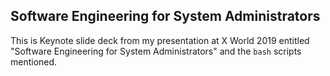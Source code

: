## Software Engineering for System Administrators

This is Keynote slide deck from my presentation at X World 2019 entitled
"Software Engineering for System Administrators" and the `bash` scripts
mentioned.
